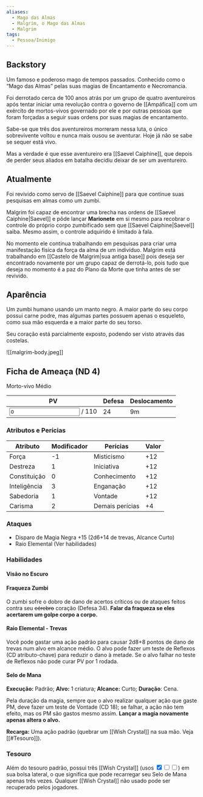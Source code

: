 ```yaml
---
aliases:
  - Mago das Almas
  - Malgrim, o Mago das Almas
  - Malgrim
tags:
  - Pessoa/Inimigo
---
```

## Backstory
Um famoso e poderoso mago de tempos passados. Conhecido como o “Mago das Almas” pelas suas magias de Encantamento e Necromancia.

Foi derrotado cerca de 100 anos atrás por um grupo de quatro aventureiros após tentar iniciar uma revolução contra o governo de [[Ampáfica]] com um exército de mortos-vivos governado por ele e por outras pessoas que foram forçadas a seguir suas ordens por suas magias de encantamento.

Sabe-se que três dos aventureiros morreram nessa luta, o único sobrevivente voltou e nunca mais ousou se aventurar. Hoje já não se sabe se sequer está vivo.

Mas a verdade é que esse aventureiro era [[Saevel Caiphine]], que depois de perder seus aliados em batalha decidiu deixar de ser um aventureiro.

## Atualmente
Foi revivido como servo de [[Saevel Caiphine]] para que continue suas pesquisas em almas como um zumbi.

Malgrim foi capaz de encontrar uma brecha nas ordens de [[Saevel Caiphine|Saevel]] e pôde lançar **Marionete** em si mesmo para recobrar o controle do próprio corpo zumbificado sem que [[Saevel Caiphine|Saevel]] saiba. Mesmo assim, o controle adquirido é limitado à fala.

No momento ele continua trabalhando em pesquisas para criar uma manifestação física da força da alma de um indivíduo. Malgrim está trabalhando em [[Castelo de Malgrim|sua antiga base]] pois deseja ser encontrado novamente por um grupo capaz de derrotá-lo, pois tudo que deseja no momento é a paz do Plano da Morte que tinha antes de ser revivido.

## Aparência
Um zumbi humano usando um manto negro. A maior parte do seu corpo possui carne podre, mas algumas partes possuem apenas o esqueleto, como sua mão esquerda e a maior parte do seu torso.

Seu coração está parcialmente exposto, podendo ser visto através das costelas.

![[malgrim-body.jpeg]]

## Ficha de Ameaça (ND 4)

Morto-vivo Médio

| PV                                             | Defesa | Deslocamento |
| ---------------------------------------------- | ------ | ------------ |
| <input type="number" min="0" value="0"/> / 110 | 24     | 9m           |

### Atributos e Perícias
| Atributo     | Modificador | Perícias        | Valor |
| ------------ | ----------- | --------------- | ----- |
| Força        | -1          | Misticismo      | +12   |
| Destreza     | 1           | Iniciativa      | +12   |
| Constituição | 0           | Conhecimento    | +12   |
| Inteligência | 3           | Enganação       | +12   |
| Sabedoria    | 1           | Vontade         | +12   |
| Carisma      | 2           | Demais perícias | +4    |

### Ataques
- Disparo de Magia Negra +15 (2d6+14 de trevas, Alcance Curto)
- Raio Elemental (Ver habilidades)

### Habilidades

#### Visão no Escuro

#### Fraqueza Zumbi
O zumbi sofre o dobro de dano de acertos críticos ou de ataques feitos contra seu <s>cérebro</s> coração (Defesa 34). **Falar da fraqueza se eles acertarem um golpe corpo a corpo.**

#### Raio Elemental - Trevas
Você pode gastar uma ação padrão para causar 2d8+8 pontos de dano de trevas num alvo em  alcance médio. O alvo pode fazer um teste de Reflexos (CD atributo-chave) para reduzir o dano à metade. Se o alvo falhar no teste de Reflexos não pode curar PV por 1 rodada.

#### Selo de Mana
**Execução:** Padrão; **Alvo:** 1 criatura; **Alcance:** Curto; **Duração**: Cena.

Pela duração da magia, sempre que o alvo realizar qualquer ação que gaste PM, deve fazer um teste de Vontade (CD 18); se falhar, a ação não tem efeito, mas os PM são gastos mesmo assim. **Lançar a magia novamente apenas altera o alvo.**

**Recarga:** Uma ação padrão (quebrar um [[Wish Crystal]] na sua mão. Veja [[#Tesouro]]).

### Tesouro
Além do tesouro padrão, possui três [[Wish Crystal]] (usos <input class="mr-1" type="checkbox" checked/><input class="mr-1" type="checkbox"/><input type="checkbox"/>) em sua bolsa lateral, o que significa que pode recarregar seu Selo de Mana apenas três vezes. Qualquer [[Wish Crystal]] não usado pode ser recuperado pelos jogadores.
